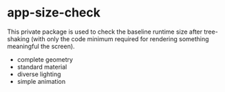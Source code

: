 # app-size-check

This private package is used to check the baseline runtime size after tree-shaking
(with only the code minimum required for rendering something meaningful the screen).

- complete geometry
- standard material
- diverse lighting
- simple animation
